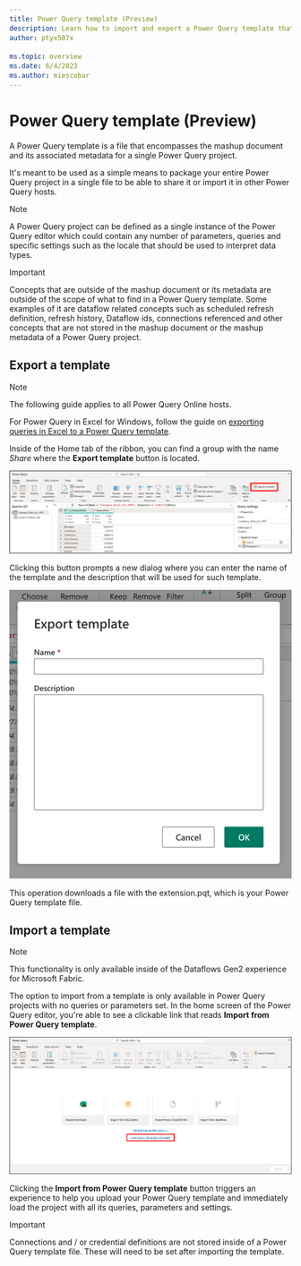 ```yaml
---
title: Power Query template (Preview)
description: Learn how to import and export a Power Query template that help you move entire Power Query projects across environments that support the template functionality.
author: ptyx507x

ms.topic: overview
ms.date: 6/4/2023
ms.author: miescobar
---
```


# Power Query template (Preview)

A Power Query template is a file that encompasses the mashup document and its associated metadata for a single Power Query project. 

It's meant to be used as a simple means to package your entire Power Query project in a single file to be able to share it or import it in other Power Query hosts.

>[!NOTE]
>A Power Query project can be defined as a single instance of the Power Query editor which could contain any number of parameters, queries and specific settings such as the locale that should be used to interpret data types.

>[!IMPORTANT]
>Concepts that are outside of the mashup document or its metadata are outside of the scope of what to find in a Power Query template. Some examples of it are dataflow related concepts such as scheduled refresh definition, refresh history, Dataflow ids, connections referenced and other concepts that are not stored in the mashup document or the mashup metadata of a Power Query project.

## Export a template

>[!NOTE]
>The following guide applies to all Power Query Online hosts.
>
>For Power Query in Excel for Windows, follow the guide on [exporting queries in Excel to a Power Query template](new-dataflow-from-template.md#exporting-queries-in-excel-to-a-power-query-template).

Inside of the Home tab of the ribbon, you can find a group with the name *Share* where the **Export template** button is located.

![Export template button located inside the Share group of the Home tab in the ribbon](media/power-query-template/export.png)

Clicking this button prompts a new dialog where you can enter the name of the template and the description that will be used for such template.

![Export template dialog to set the name and the description for the template](media/power-query-template/export-dialog.png)

This operation downloads a file with the extension.pqt, which is your Power Query template file.

## Import a template

>[!NOTE]
>This functionality is only available inside of the Dataflows Gen2 experience for Microsoft Fabric.

The option to import from a template is only available in Power Query projects with no queries or parameters set. In the home screen of the Power Query editor, you're able to see a clickable link that reads **Import from Power Query template**.

![Import from a Power Query template link in the Power Query home page or canvas](media/power-query-template/import-template.png)

Clicking the **Import from Power Query template** button triggers an experience to help you upload your Power Query template and immediately load the project with all its queries, parameters and settings.

>[!IMPORTANT]
>Connections and / or credential definitions are not stored inside of a Power Query template file. These will need to be set after importing the template.